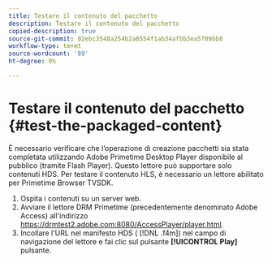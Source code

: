 ```yaml
---
title: Testare il contenuto del pacchetto
description: Testare il contenuto del pacchetto
copied-description: true
source-git-commit: 02ebc3548a254b2a6554f1ab34afbb3ea5f09bb8
workflow-type: tm+mt
source-wordcount: '89'
ht-degree: 0%

---
```


# Testare il contenuto del pacchetto {#test-the-packaged-content}

È necessario verificare che l’operazione di creazione pacchetti sia stata completata utilizzando Adobe Primetime Desktop Player disponibile al pubblico (tramite Flash Player). Questo lettore può supportare solo contenuti HDS. Per testare il contenuto HLS, è necessario un lettore abilitato per Primetime Browser TVSDK.

1. Ospita i contenuti su un server web.
1. Avviare il lettore DRM Primetime (precedentemente denominato Adobe Access) all&#39;indirizzo https://drmtest2.adobe.com:8080/AccessPlayer/player.html.
1. Incollare l&#39;URL nel manifesto HDS ( [!DNL .f4m]) nel campo di navigazione del lettore e fai clic sul pulsante **[!UICONTROL Play]** pulsante.

